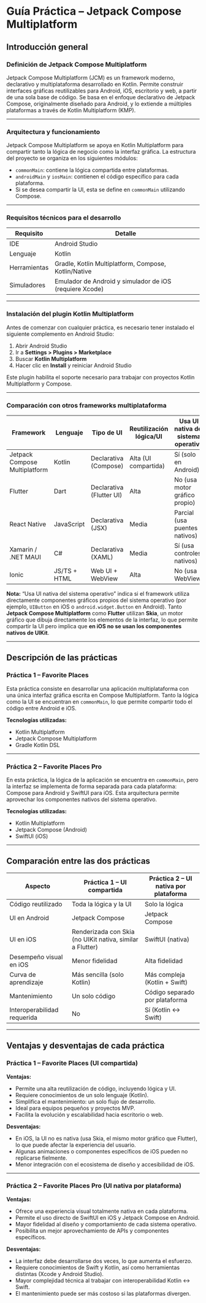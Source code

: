 # Guía Práctica – Jetpack Compose Multiplatform

## Introducción general

### Definición de Jetpack Compose Multiplatform

Jetpack Compose Multiplatform (JCM) es un framework moderno, declarativo y multiplataforma desarrollado en Kotlin. Permite construir interfaces gráficas reutilizables para Android, iOS, escritorio y web, a partir de una sola base de código. Se basa en el enfoque declarativo de Jetpack Compose, originalmente diseñado para Android, y lo extiende a múltiples plataformas a través de Kotlin Multiplatform (KMP).

---

### Arquitectura y funcionamiento

Jetpack Compose Multiplatform se apoya en Kotlin Multiplatform para compartir tanto la lógica de negocio como la interfaz gráfica. La estructura del proyecto se organiza en los siguientes módulos:

* `commonMain`: contiene la lógica compartida entre plataformas.
* `androidMain` y `iosMain`: contienen el código específico para cada plataforma.
* Si se desea compartir la UI, esta se define en `commonMain` utilizando Compose.

---

### Requisitos técnicos para el desarrollo

| Requisito    | Detalle                                                 |
| ------------ | ------------------------------------------------------- |
| IDE          | Android Studio                                          |
| Lenguaje     | Kotlin                                                  |
| Herramientas | Gradle, Kotlin Multiplatform, Compose, Kotlin/Native    |
| Simuladores  | Emulador de Android y simulador de iOS (requiere Xcode) |

---

### Instalación del plugin Kotlin Multiplatform

Antes de comenzar con cualquier práctica, es necesario tener instalado el siguiente complemento en Android Studio:

1. Abrir Android Studio
2. Ir a **Settings > Plugins > Marketplace**
3. Buscar **Kotlin Multiplatform**
4. Hacer clic en **Install** y reiniciar Android Studio

Este plugin habilita el soporte necesario para trabajar con proyectos Kotlin Multiplatform y Compose.

---

### Comparación con otros frameworks multiplataforma

| Framework                     | Lenguaje     | Tipo de UI               | Reutilización lógica/UI | Usa UI nativa del sistema operativo |
| ----------------------------- | ------------ | ------------------------ | ----------------------- | ----------------------------------- |
| Jetpack Compose Multiplatform | Kotlin       | Declarativa (Compose)    | Alta (UI compartida)    | Sí (solo en Android)                |
| Flutter                       | Dart         | Declarativa (Flutter UI) | Alta                    | No (usa motor gráfico propio)       |
| React Native                  | JavaScript   | Declarativa (JSX)        | Media                   | Parcial (usa puentes nativos)       |
| Xamarin / .NET MAUI           | C#           | Declarativa (XAML)       | Media                   | Sí (usa controles nativos)          |
| Ionic                         | JS/TS + HTML | Web UI + WebView         | Alta                    | No (usa WebView)                    |

**Nota:** “Usa UI nativa del sistema operativo” indica si el framework utiliza directamente componentes gráficos propios del sistema operativo (por ejemplo, `UIButton` en iOS o `android.widget.Button` en Android).
Tanto **Jetpack Compose Multiplatform** como **Flutter** utilizan **Skia**, un motor gráfico que dibuja directamente los elementos de la interfaz, lo que permite compartir la UI pero implica que **en iOS no se usan los componentes nativos de UIKit**.

---

## Descripción de las prácticas

### Práctica 1 – Favorite Places

Esta práctica consiste en desarrollar una aplicación multiplataforma con una única interfaz gráfica escrita en Compose Multiplatform. Tanto la lógica como la UI se encuentran en `commonMain`, lo que permite compartir todo el código entre Android e iOS.

**Tecnologías utilizadas:**

* Kotlin Multiplatform
* Jetpack Compose Multiplatform
* Gradle Kotlin DSL

---

### Práctica 2 – Favorite Places Pro

En esta práctica, la lógica de la aplicación se encuentra en `commonMain`, pero la interfaz se implementa de forma separada para cada plataforma: Compose para Android y SwiftUI para iOS. Esta arquitectura permite aprovechar los componentes nativos del sistema operativo.

**Tecnologías utilizadas:**

* Kotlin Multiplatform
* Jetpack Compose (Android)
* SwiftUI (iOS)

---

## Comparación entre las dos prácticas

| Aspecto                     | Práctica 1 – UI compartida                                | Práctica 2 – UI nativa por plataforma |
| --------------------------- | --------------------------------------------------------- | ------------------------------------- |
| Código reutilizado          | Toda la lógica y la UI                                    | Solo la lógica                        |
| UI en Android               | Jetpack Compose                                           | Jetpack Compose                       |
| UI en iOS                   | Renderizada con Skia (no UIKit nativa, similar a Flutter) | SwiftUI (nativa)                      |
| Desempeño visual en iOS     | Menor fidelidad                                           | Alta fidelidad                        |
| Curva de aprendizaje        | Más sencilla (solo Kotlin)                                | Más compleja (Kotlin + Swift)         |
| Mantenimiento               | Un solo código                                            | Código separado por plataforma        |
| Interoperabilidad requerida | No                                                        | Sí (Kotlin ↔ Swift)                   |

---

## Ventajas y desventajas de cada práctica

### Práctica 1 – Favorite Places (UI compartida)

**Ventajas:**

* Permite una alta reutilización de código, incluyendo lógica y UI.
* Requiere conocimientos de un solo lenguaje (Kotlin).
* Simplifica el mantenimiento: un solo flujo de desarrollo.
* Ideal para equipos pequeños y proyectos MVP.
* Facilita la evolución y escalabilidad hacia escritorio o web.

**Desventajas:**

* En iOS, la UI no es nativa (usa Skia, el mismo motor gráfico que Flutter), lo que puede afectar la experiencia del usuario.
* Algunas animaciones o componentes específicos de iOS pueden no replicarse fielmente.
* Menor integración con el ecosistema de diseño y accesibilidad de iOS.

---

### Práctica 2 – Favorite Places Pro (UI nativa por plataforma)

**Ventajas:**

* Ofrece una experiencia visual totalmente nativa en cada plataforma.
* Permite el uso directo de SwiftUI en iOS y Jetpack Compose en Android.
* Mayor fidelidad al diseño y comportamiento de cada sistema operativo.
* Posibilita un mejor aprovechamiento de APIs y componentes específicos.

**Desventajas:**

* La interfaz debe desarrollarse dos veces, lo que aumenta el esfuerzo.
* Requiere conocimientos de Swift y Kotlin, así como herramientas distintas (Xcode y Android Studio).
* Mayor complejidad técnica al trabajar con interoperabilidad Kotlin ↔ Swift.
* El mantenimiento puede ser más costoso si las plataformas divergen.

